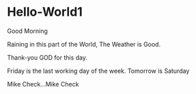 # Hello-World1

Good Morning

Raining in this part of the World, The Weather is Good.

Thank-you GOD for this day.

Friday is the last working day of the week.
Tomorrow is Saturday

Mike Check...Mike Check
